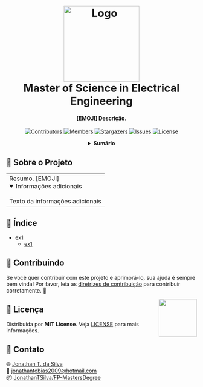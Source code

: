 <!-- LOGO DO PROJETO -->
<h1 align="center">
  <br>
  <a href="https://github.com/JonathanTSilva/FP-MastersDegree"><img src="http://portal.eesc.usp.br/comunicacao/wp-content/uploads/2020/06/logo_eesc_vertical_com_subtitulo_ingles-1.png" alt="Logo" width="200"></a>
  <br>
  Master of Science in Electrical Engineering
  <br>
</h1>

<h4 align="center">
  
[EMOJI] Descrição.
  
</h4>

<!-- SHIELDS DO PROJETO -->
<p align="center">
  <a href="https://github.com/JonathanTSilva/FP-MastersDegree/graphs/contributors">
    <img src="https://img.shields.io/github/contributors/JonathanTSilva/FP-MastersDegree.svg?style=flat" alt="Contributors">
  </a>
  <a href="https://github.com/JonathanTSilva/FP-MastersDegree/network/members">
    <img src="https://img.shields.io/github/forks/JonathanTSilva/FP-MastersDegree.svg?style=flat" alt="Members">
  </a>
  <a href="https://github.com/JonathanTSilva/FP-MastersDegree/stargazers">
    <img src="https://img.shields.io/github/stars/JonathanTSilva/FP-MastersDegree.svg?style=flat" alt="Stargazers">
  </a>
  <a href="https://github.com/JonathanTSilva/FP-MastersDegree/issues">
    <img src="https://img.shields.io/github/issues/JonathanTSilva/FP-MastersDegree.svg?style=flat" alt="Issues">
  </a>
  <a href="https://github.com/JonathanTSilva/FP-MastersDegree/blob/main/LICENSE">
    <img src="https://img.shields.io/github/license/JonathanTSilva/FP-MastersDegree.svg?style=flat" alt="License">
  </a>
</p>

<!-- SUMÁRIO -->
<details close="close" align="center">
  <summary><b>Sumário</b></summary>
    <a href="#sobre-o-projeto">Sobre o Projeto</a> |
    <a href="#índice">Índice</a> |
    <a href="#contribuindo">Contribuindo</a> |
    <a href="#licença">Licença</a> |
    <a href="#contato">Contato</a> |
    <a href="#"></a>
</details>

<!-- CORPO-->
## 📃 Sobre o Projeto

<table>
  <tr>
    <td>
    Resumo. [EMOJI]
      <details open>
      <summary>Informações adicionais</summary>
      <br>
        Texto da informações adicionais
      </details>
    </td>
  </tr>
</table>

## 🔎 Índice

- [ex1](https://github.com/JonathanTSilva)
  - [ex1](https://github.com/JonathanTSilva)

## 🤝 Contribuindo

Se você quer contribuir com este projeto e aprimorá-lo, sua ajuda é sempre bem vinda! Por favor, leia as [diretrizes de contribuição][A] para contribuir corretamente. :tada:

<!-- LICENÇA -->
<a href="https://github.com/JonathanTSilva/FP-MastersDegree/blob/main/LICENSE"><img width="100px" src="https://miro.medium.com/max/886/1*C87EjxGeMPrkTuVRVWVg4w.png" align="right" /></a>

## 📝 Licença

Distribuída por **MIT License**. Veja [LICENSE][B] para mais informações.

## 📧 Contato

:globe_with_meridians: [Jonathan T. da Silva][C] <br>
:email: jonathantobias2009@hotmail.com <br>
:package: [JonathanTSilva/FP-MastersDegree][D]

<!-- MARKDOWN LINKS>
<!-- SITES -->
[A]: https://github.com/JonathanTSilva/FP-MastersDegree/blob/main/Docs/CONTRIBUTING.md
[B]: https://github.com/JonathanTSilva/FP-MastersDegree/blob/main/LICENSE
[C]: https://www.linkedin.com/in/JonathanTSilva/
[D]: https://github.com/JonathanTSilva/FP-MastersDegree

<!-- IMAGENS -->
